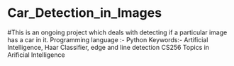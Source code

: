 # Car_Detection_in_Images
#This is an ongoing project which deals with detecting if a particular image has a car in it. 
Programming language :- Python
Keywords:- Artificial Intelligence, Haar Classifier, edge and line detection
CS256 Topics in Arificial Intelligence
